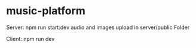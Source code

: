 # music-platform

Server: npm run start:dev
audio and images upload in server/public Folder

Client: npm run dev
